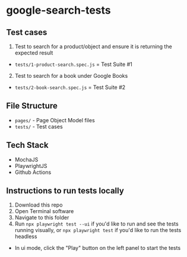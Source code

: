# google-search-tests

## Test cases
1. Test to search for a product/object and ensure it is returning the expected result
  - `tests/1-product-search.spec.js` = Test Suite #1
2. Test to search for a book under Google Books
  - `tests/2-book-search.spec.js` = Test Suite #2

## File Structure
- `pages/` - Page Object Model files
- `tests/` - Test cases

## Tech Stack
- MochaJS
- PlaywrightJS
- Github Actions

## Instructions to run tests locally
1. Download this repo
2. Open Terminal software
3. Navigate to this folder
4. Run `npx playwright test --ui` if you'd like to run and see the tests running visually, or `npx playwright test` if you'd like to run the tests headless
  - In ui mode, click the "Play" button on the left panel to start the tests
